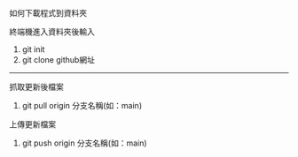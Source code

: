 如何下載程式到資料夾

終端機進入資料夾後輸入
1. git init
2. git clone github網址

--------------------
抓取更新後檔案
1. git pull origin 分支名稱(如：main)

上傳更新檔案
1. git push origin 分支名稱(如：main)
